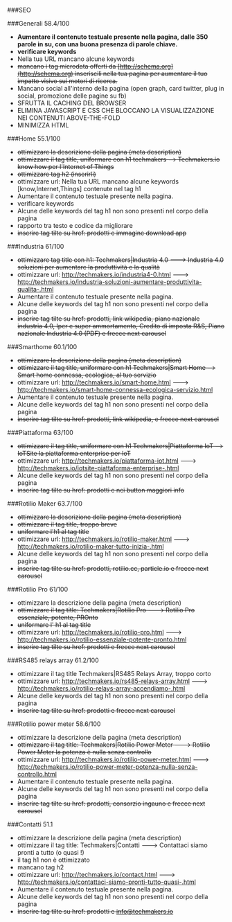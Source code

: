 ###SEO 

###Generali 58.4/100
- **Aumentare il contenuto testuale presente nella pagina, dalle 350 parole in su, con una buona presenza di parole chiave.**
- **verificare keywords**
- Nella tua URL mancano alcune keywords 
- ~~mancano i tag microdata offerti da [http://schema.org](http://schema.org) inseriscili nella tua pagina per aumentare il tuo impatto visivo sui motori di ricerca.~~
- Mancano social all'interno della pagina (open graph, card twitter, plug in social, promozione delle pagine su fb)
- SFRUTTA IL CACHING DEL BROWSER
- ELIMINA JAVASCRIPT E CSS CHE BLOCCANO LA VISUALIZZAZIONE NEI CONTENUTI ABOVE-THE-FOLD
- MINIMIZZA HTML


###Home 55.1/100
- ~~ottimizzare la descrizione della pagina (meta description)~~
- ~~ottimizzare il tag title, uniformare con h1 techmakers --> Techmakers.io know how per l'Internet of Things~~
- ~~ottimizzare tag h2 (inserirli)~~
- ottimizzare url: Nella tua URL mancano alcune keywords [know,Internet,Things] contenute nel tag h1
- Aumentare il contenuto testuale presente nella pagina.
- verificare keywords
- Alcune delle keywords del tag h1 non sono presenti nel corpo della pagina 
- rapporto tra testo e codice da migliorare
- ~~inserire tag tilte su href: prodotti e immagine download app~~

###Industria 61/100
- ~~ottimizzare tag title con h1: Techmakers|Industria 4.0 ---> Industria 4.0 soluzioni per aumentare la produttività e la qualità~~
- ottimizzare url: http://techmakers.io/industria4-0.html ---> http://techmakers.io/industria-soluzioni-aumentare-produttivita-qualita-.html 
- Aumentare il contenuto testuale presente nella pagina.
- Alcune delle keywords del tag h1 non sono presenti nel corpo della pagina 
- ~~inserire tag tilte su href: prodotti, link wikipedia, piano nazionale industria 4.0, Iper e super ammortamento, Credito di imposta R&S, Piano nazionale Industria 4.0 (PDF) e frecce next carousel~~

###Smarthome 60.1/100
- ~~ottimizzare la descrizione della pagina (meta description)~~
- ~~ottimizzare il tag title, uniformare con h1 Techmakers|Smart Home --> Smart home connessa, ecologica, al tuo servizio~~
- ottimizzare url:  http://techmakers.io/smart-home.html ---> http://techmakers.io/smart-home-connessa-ecologica-servizio.html 
- Aumentare il contenuto testuale presente nella pagina.
- Alcune delle keywords del tag h1 non sono presenti nel corpo della pagina 
- ~~inserire tag tilte su href: prodotti, link wikipedia, e frecce next carousel~~

###Piattaforma 63/100
- ~~ottimizzare il tag title, uniformare con h1 Techmakers|Piattaforma IoT --> IoTSite la piattaforma enterprise per IoT~~
- ottimizzare url:  http://techmakers.io/piattaforma-iot.html ---> http://techmakers.io/iotsite-piattaforma-enterprise-.html  
- Alcune delle keywords del tag h1 non sono presenti nel corpo della pagina 
- ~~inserire tag tilte su href: prodotti e nei button maggiori info~~

###Rotilio Maker 63.7/100
- ~~ottimizzare la descrizione della pagina (meta description)~~
- ~~ottimizzare il tag title, troppo breve~~
- ~~uniformare l'h1 al tag title~~
- ottimizzare url:  http://techmakers.io/rotilio-maker.html --->  http://techmakers.io/rotilio-maker-tutto-inizia-.html   
- Alcune delle keywords del tag h1 non sono presenti nel corpo della pagina 
- ~~inserire tag tilte su href: prodotti, rotilio.cc, particle.io e frecce next carousel~~	

###Rotilio Pro 61/100
- ottimizzare la descrizione della pagina (meta description)
- ~~ottimizzare il tag title: Techmakers|Rotilio Pro ---> Rotilio Pro essenziale, potente, PROnto~~
- ~~uniformare l' h1 al tag title~~
- ottimizzare url: http://techmakers.io/rotilio-pro.html ---> http://techmakers.io/rotilio-essenziale-potente-pronto.html 
- ~~inserire tag tilte su href: prodotti e frecce next carousel~~

###RS485 relays array 61.2/100
- ottimizzare il tag title Techmakers|RS485 Relays Array, troppo corto
- ottimizzare url: http://techmakers.io/rs485-relays-array.html ---> http://techmakers.io/rotilio-relays-array-accendiamo-.html   
- Alcune delle keywords del tag h1 non sono presenti nel corpo della pagina 
- ~~inserire tag tilte su href: prodotti e frecce next carousel~~

###Rotilio power meter 58.6/100
- ottimizzare la descrizione della pagina (meta description)
- ~~ottimizzare il tag title: Techmakers|Rotilio Power Meter ---> Rotilio Power Meter la potenza è nulla senza controllo~~
- ottimizzare url: http://techmakers.io/rotilio-power-meter.html ---> http://techmakers.io/rotilio-power-meter-potenza-nulla-senza-controllo.html 
- Aumentare il contenuto testuale presente nella pagina.
- Alcune delle keywords del tag h1 non sono presenti nel corpo della pagina 
- ~~inserire tag tilte su href: prodotti, consorzio ingauno e frecce next carousel~~

###Contatti 51.1
- ottimizzare la descrizione della pagina (meta description)
- ottimizzare il tag title: Techmakers|Contatti ---> Contattaci siamo pronti a tutto (o quasi !)
- il tag h1 non è ottimizzato
- mancano tag h2
- ottimizzare url: http://techmakers.io/contact.html ---> http://techmakers.io/contattaci-siamo-pronti-tutto-quasi-.html 
- Aumentare il contenuto testuale presente nella pagina.
- Alcune delle keywords del tag h1 non sono presenti nel corpo della pagina 
- ~~inserire tag tilte su href: prodotti e info@techmakers.io~~